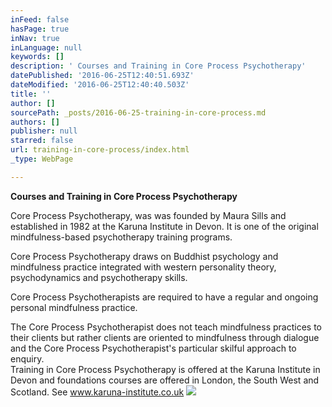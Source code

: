 ```yaml
---
inFeed: false
hasPage: true
inNav: true
inLanguage: null
keywords: []
description: ' Courses and Training in Core Process Psychotherapy'
datePublished: '2016-06-25T12:40:51.693Z'
dateModified: '2016-06-25T12:40:40.503Z'
title: ''
author: []
sourcePath: _posts/2016-06-25-training-in-core-process.md
authors: []
publisher: null
starred: false
url: training-in-core-process/index.html
_type: WebPage

---
```

**Courses and Training in Core Process Psychotherapy**

Core Process Psychotherapy, was was founded by Maura Sills and established in 1982 at the Karuna Institute in Devon. It is one of the original mindfulness-based psychotherapy training programs. 

Core Process Psychotherapy draws on Buddhist psychology and mindfulness practice integrated with western personality theory, psychodynamics and psychotherapy skills. 

Core Process Psychotherapists are required to have a regular and ongoing personal mindfulness practice. 

The Core Process Psychotherapist does not teach mindfulness practices to their clients but rather clients are oriented to mindfulness through dialogue and the Core Process Psychotherapist's particular skilful approach to enquiry.  
Training in Core Process Psychotherapy is offered at the Karuna Institute in Devon and foundations courses are offered in London, the South West and Scotland. See www.karuna-institute.co.uk
![](https://the-grid-user-content.s3-us-west-2.amazonaws.com/53dd6780-44cf-49df-bfec-f5c4fdf36614.jpg)